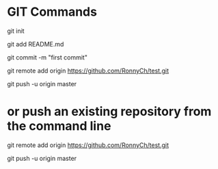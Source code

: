
# GIT Commands

git init

git add README.md

git commit -m "first commit"

git remote add origin https://github.com/RonnyCh/test.git

git push -u origin master


# or push an existing repository from the command line

git remote add origin https://github.com/RonnyCh/test.git

git push -u origin master
